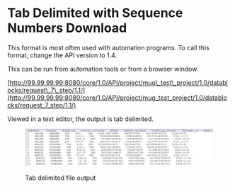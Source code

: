 # Tab Delimited with Sequence Numbers Download

This format is most often used with automation programs.  To call this format, change the API version to 1.4.

&#x20;This can be run from automation tools or from a browser window.

[http://99.99.99.99:8080/core/1.0/API/project/mug\_test\_project/1.0/datablocks/request\_7\_step/1.1/](http://99.99.99.99:8080/core/1.0/API/project/mug_test_project/1.0/datablocks/request_7_step/1.1/)

&#x20;Viewed in a text editor, the output is tab delimited.

&#x20;

<figure><img src="../../../../../../.gitbook/assets/image (23) (1) (1) (1).png" alt=""><figcaption><p>Tab delimited file output</p></figcaption></figure>

